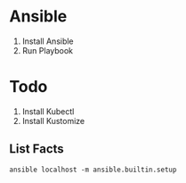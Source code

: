 # Ansible

1. Install Ansible
2. Run Playbook

# Todo

1. Install Kubectl
2. Install Kustomize

## List Facts
    ansible localhost -m ansible.builtin.setup
